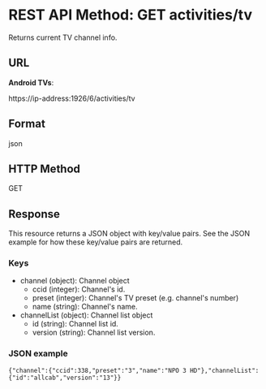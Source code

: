 # REST API Method: GET activities/tv
Returns current TV channel info.
## URL
**Android TVs**:

https://ip-address:1926/6/activities/tv

## Format
json
## HTTP Method
GET
## Response
This resource returns a JSON object with key/value pairs. See the JSON example for how these key/value pairs are returned.

### Keys
* channel (object): Channel object
  * ccid (integer): Channel's id.
  * preset (integer): Channel's TV preset (e.g. channel's number)
  * name (string): Channel's name.
* channelList (object): Channel list object
  * id (string): Channel list id.
  * version (string): Channel list version.

### JSON example
`{"channel":{"ccid":338,"preset":"3","name":"NPO 3 HD"},"channelList":{"id":"allcab","version":"13"}}`